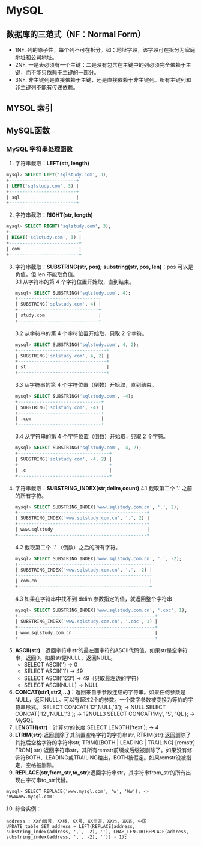 # MySQL
## 数据库的三范式（NF：Normal Form）
- 1NF. 列的原子性，每个列不可在拆分。如：地址字段，该字段可在拆分为家庭地址和公司地址。
- 2NF. 一是表必须有一个主键；二是没有包含在主键中的列必须完全依赖于主键，而不能只依赖于主键的一部分。
- 3NF. 非主键列是直接依赖于主键，还是直接依赖于非主键列。所有主键列和非主键列不能有传递依赖。

## MYSQL 索引


## MySQL函数
### MySQL 字符串处理函数
1. 字符串截取：**LEFT(str, length)** 
```sql
mysql> SELECT LEFT('sqlstudy.com', 3);
+-------------------------+
| LEFT('sqlstudy.com', 3) |
+-------------------------+
| sql                     |
+-------------------------+
```
2. 字符串截取：**RIGHT(str, length)**
```sql
mysql> SELECT RIGHT('sqlstudy.com', 3);
+--------------------------+
| RIGHT('sqlstudy.com', 3) |
+--------------------------+
| com                      |
+--------------------------+
```
3. 字符串截取：**SUBSTRING(str, pos);** **substring(str, pos, len)**：pos 可以是负值，但 len 不能取负值。  
   3.1 从字符串的第 4 个字符位置开始取，直到结束。
   ```sql
   mysql> SELECT SUBSTRING('sqlstudy.com', 4);
   +------------------------------+
   | SUBSTRING('sqlstudy.com', 4) |
   +------------------------------+
   | study.com                    |
   +------------------------------+
   ```
   3.2 从字符串的第 4 个字符位置开始取，只取 2 个字符。  
   ```sql
   mysql> SELECT SUBSTRING('sqlstudy.com', 4, 2);
   +---------------------------------+
   | SUBSTRING('sqlstudy.com', 4, 2) |
   +---------------------------------+
   | st                              |
   +---------------------------------+
   ```
   3.3 从字符串的第 4 个字符位置（倒数）开始取，直到结束。  
   ```sql
   mysql> SELECT SUBSTRING('sqlstudy.com', -4);
   +-------------------------------+
   | SUBSTRING('sqlstudy.com', -4) |
   +-------------------------------+
   | .com                          |
   +-------------------------------+
   ```
   3.4 从字符串的第 4 个字符位置（倒数）开始取，只取 2 个字符。
   ```sql
   mysql> SELECT SUBSTRING('sqlstudy.com', -4, 2);
   +----------------------------------+
   | SUBSTRING('sqlstudy.com', -4, 2) |
   +----------------------------------+
   | .c                               |
   +----------------------------------+
   ```
4. 字符串截取：**SUBSTRING_INDEX(str,delim,count)**
   4.1 截取第二个 '.' 之前的所有字符。  
   ```sql
   mysql> SELECT SUBSTRING_INDEX('www.sqlstudy.com.cn', '.', 2);
   +------------------------------------------------+
   | SUBSTRING_INDEX('www.sqlstudy.com.cn', '.', 2) |
   +------------------------------------------------+
   | www.sqlstudy                                   |
   +------------------------------------------------+
   ```
   4.2 截取第二个 '.' （倒数）之后的所有字符。
   ```sql
   mysql> SELECT SUBSTRING_INDEX('www.sqlstudy.com.cn', '.', -2);
   +-------------------------------------------------+
   | SUBSTRING_INDEX('www.sqlstudy.com.cn', '.', -2) |
   +-------------------------------------------------+
   | com.cn                                          |
   +-------------------------------------------------+
   ```
   4.3 如果在字符串中找不到 delim 参数指定的值，就返回整个字符串
   ```sql
   mysql> SELECT SUBSTRING_INDEX('www.sqlstudy.com.cn', '.coc', 1);
   +---------------------------------------------------+
   | SUBSTRING_INDEX('www.sqlstudy.com.cn', '.coc', 1) |
   +---------------------------------------------------+
   | www.sqlstudy.com.cn                               |
   +---------------------------------------------------+
   ```
5. **ASCII(str)**：返回字符串str的最左面字符的ASCII代码值。如果str是空字符串，返回0。如果str是NULL，返回NULL。
   * SELECT ASCII('') -> 0
   * SELECT ASCII('1') -> 49
   * SELECT ASCII('123') -> 49（只取最左边的字符）
   * SELECT ASCII(NULL) -> NULL
6. **CONCAT(str1,str2,...)**：返回来自于参数连结的字符串。如果任何参数是NULL，返回NULL。可以有超过2个的参数。一个数字参数被变换为等价的字符串形式。
   SELECT CONCAT('12',NULL,'3'); -> NULL
   SELECT CONCAT('12','NULL','3'); -> 12NULL3
   SELECT CONCAT('My', 'S', 'QL'); -> MySQL
7. **LENGTH(str)**：计算str的长度
   SELECT LENGTH('text'); -> 4
8. **LTRIM(str)**:返回删除了其前置空格字符的字符串str, RTRIM(str):返回删除了其拖后空格字符的字符串str, TRIM([[BOTH | LEADING | TRAILING] [remstr] FROM] str):返回字符串str，其所有remstr前缀或后缀被删除了。如果没有修饰符BOTH、LEADING或TRAILING给出，BOTH被假定。如果remstr没被指定，空格被删除。
9. **REPLACE(str,from_str,to_str)**:返回字符串str，其字符串from_str的所有出现由字符串to_str代替。
```
mysql> SELECT REPLACE('www.mysql.com', 'w', 'Ww'); -> 'WwWwWw.mysql.com'
```
10. 综合实例：
```
address : XX门牌号, XX楼, XX号, XX街道, XX市, XX省, 中国
UPDATE table SET address = LEFT(REPLACE(address, substring_index(address, ',', -2), ''), CHAR_LENGTH(REPLACE(address, substring_index(address, ',', -2), '')) - 1);
```